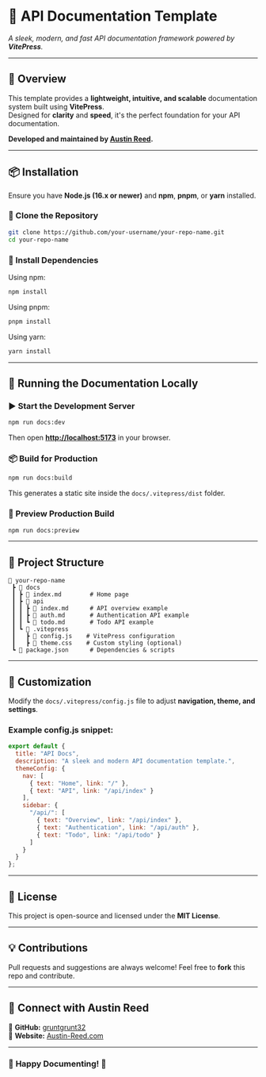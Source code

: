 # 🚀 API Documentation Template  

_A sleek, modern, and fast API documentation framework powered by **VitePress**._  

---

## 🌟 Overview  
This template provides a **lightweight, intuitive, and scalable** documentation system built using **VitePress**.  
Designed for **clarity** and **speed**, it's the perfect foundation for your API documentation.  

**Developed and maintained by [Austin Reed](https://github.com/gruntgrunt32).**  

---

## 📦 Installation  

Ensure you have **Node.js (16.x or newer)** and **npm**, **pnpm**, or **yarn** installed.  

### 🔹 Clone the Repository  
```sh
git clone https://github.com/your-username/your-repo-name.git
cd your-repo-name
```  

### 🔹 Install Dependencies  
Using npm:  
```sh
npm install
```  
Using pnpm:  
```sh
pnpm install
```  
Using yarn:  
```sh
yarn install
```  

---

## 🚀 Running the Documentation Locally  

### ▶ Start the Development Server  
```sh
npm run docs:dev
```
Then open **[http://localhost:5173](http://localhost:5173)** in your browser.  

### 📦 Build for Production  
```sh
npm run docs:build
```
This generates a static site inside the `docs/.vitepress/dist` folder.  

### 👀 Preview Production Build  
```sh
npm run docs:preview
```  

---

## 📁 Project Structure  

```
📂 your-repo-name
 ┣ 📂 docs
 ┃ ┣ 📜 index.md        # Home page
 ┃ ┣ 📂 api
 ┃ ┃ ┣ 📜 index.md      # API overview example
 ┃ ┃ ┣ 📜 auth.md       # Authentication API example
 ┃ ┃ ┗ 📜 todo.md       # Todo API example
 ┃ ┗ 📂 .vitepress
 ┃   ┣ 📜 config.js    # VitePress configuration
 ┃   ┣ 📜 theme.css    # Custom styling (optional)
 ┗ 📜 package.json      # Dependencies & scripts
```

---

## 🎨 Customization  

Modify the `docs/.vitepress/config.js` file to adjust **navigation, theme, and settings**.  

### Example **config.js** snippet:  
```js
export default {
  title: "API Docs",
  description: "A sleek and modern API documentation template.",
  themeConfig: {
    nav: [
      { text: "Home", link: "/" },
      { text: "API", link: "/api/index" }
    ],
    sidebar: {
      "/api/": [
        { text: "Overview", link: "/api/index" },
        { text: "Authentication", link: "/api/auth" },
        { text: "Todo", link: "/api/todo" }
      ]
    }
  }
};
```  

---

## 📜 License  
This project is open-source and licensed under the **MIT License**.  

---

## 💡 Contributions  
Pull requests and suggestions are always welcome! Feel free to **fork** this repo and contribute.  

---

## 📢 Connect with Austin Reed  
🔗 **GitHub:** [gruntgrunt32](https://github.com/gruntgrunt32)  
🔗 **Website:** [Austin-Reed.com](https://austin-reed.com.com)  

---

### 🎉 **Happy Documenting!** 🚀
